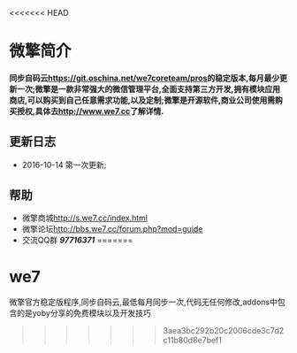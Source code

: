 <<<<<<< HEAD
# 微擎简介

#### 同步自码云<https://git.oschina.net/we7coreteam/pros>的稳定版本,每月最少更新一次;微擎是一款非常强大的微信管理平台,全面支持第三方开发,拥有模块应用商店,可以购买到自己任意需求功能,以及定制;微擎是开源软件,商业公司使用需购买授权,具体去<http://www.we7.cc>了解详情.

## 更新日志

- 2016-10-14  第一次更新;



## 帮助

- 微擎商城<http://s.we7.cc/index.html>
- 微擎论坛<http://bbs.we7.cc/forum.php?mod=guide>
- 交流QQ群 ***97716371***
=======
# we7
微擎官方稳定版程序,同步自码云,最低每月同步一次,代码无任何修改,addons中包含的是yoby分享的免费模块以及开发技巧
>>>>>>> 3aea3bc292b20c2006cde3c7d2c11b80d8e7bef1
